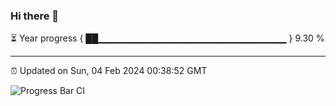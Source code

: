 ### Hi there 👋

⏳ Year progress { ██▁▁▁▁▁▁▁▁▁▁▁▁▁▁▁▁▁▁▁▁▁▁▁▁▁▁▁▁ } 9.30 %

---

⏰ Updated on Sun, 04 Feb 2024 00:38:52 GMT

![Progress Bar CI](https://github.com/Shyam-Makwana/GitHub-Actions-Demo/workflows/Progress%20Bar%20CI/badge.svg)

